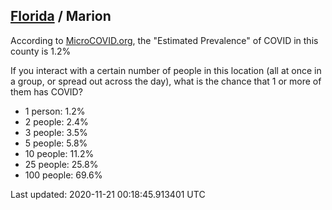 
## [Florida](/united-states/florida) / Marion

According to [MicroCOVID.org](http://microcovid.org),
the "Estimated Prevalence" of COVID in this county is 1.2%

If you interact with a certain number of people in this location
(all at once in a group, or spread out across the day), what is the chance that
1 or more of them has COVID?

- 1 person: 1.2%
- 2 people: 2.4%
- 3 people: 3.5%
- 5 people: 5.8%
- 10 people: 11.2%
- 25 people: 25.8%
- 100 people: 69.6%

Last updated: 2020-11-21 00:18:45.913401 UTC
